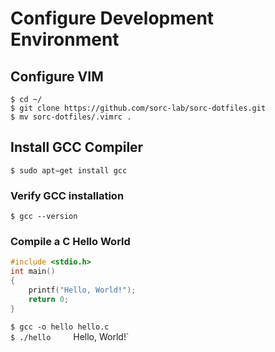 # Configure Development Environment

## Configure VIM

`$ cd ~/`    
`$ git clone https://github.com/sorc-lab/sorc-dotfiles.git`    
`$ mv sorc-dotfiles/.vimrc .`

## Install GCC Compiler

`$ sudo apt−get install gcc`    

### Verify GCC installation

`$ gcc --version`

### Compile a C Hello World

```C
#include <stdio.h>
int main()
{
	printf("Hello, World!");
   	return 0;
}
```

`$ gcc -o hello hello.c`    
`$ ./hello    
`Hello, World!`

